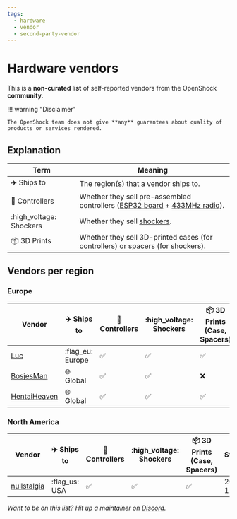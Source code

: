 ```yaml
---
tags: 
  - hardware
  - vendor
  - second-party-vendor
---
```


# Hardware vendors

This is a **non-curated list** of self-reported vendors from the OpenShock **community**.

!!! warning "Disclaimer"

    The OpenShock team does not give **any** guarantees about quality of products or services rendered.


## Explanation

| Term | Meaning |
|-|-|
| :airplane: Ships to | The region(s) that a vendor ships to. |
| :electric_plug: Controllers | Whether they sell pre-assembled controllers ([ESP32 board](../../hardware/boards/index.md) + [433MHz radio](../../hardware/radio/index.md)). |
| :high_voltage: Shockers | Whether they sell [shockers](../../hardware/shockers/index.md). |
| :package: 3D Prints | Whether they sell 3D-printed cases (for controllers) or spacers (for shockers). |

## Vendors per region

### Europe

| Vendor | :airplane: Ships to | :electric_plug: Controllers | :high_voltage: Shockers | :package: 3D Prints (Case, Spacers) | Started | 
|-|-|-|-|-|-|
| [Luc](./luc.md) | :flag_eu: Europe |  :white_check_mark: | :white_check_mark: | :white_check_mark: | 2023-02-23 |
| [BosjesMan](./bosjesman.md) | :globe_with_meridians: Global | :white_check_mark: | :white_check_mark: | :x: | 2023-10-17 |
| [HentaiHeaven](./HentaiHeaven.md) | :globe_with_meridians: Global | :white_check_mark: | :white_check_mark: | :white_check_mark: | 2023-11-20 |

### North America

| Vendor | :airplane: Ships to | :electric_plug: Controllers | :high_voltage: Shockers | :package: 3D Prints (Case, Spacers) | Started | 
|-|-|-|-|-|-|
| [nullstalgia](./nullstalgia.md) | :flag_us: USA | :white_check_mark: | :white_check_mark: | :white_check_mark: | 2023-12-01 |

_Want to be on this list? Hit up a maintainer on [Discord](https://discord.gg/AHcCbXbEcF)._